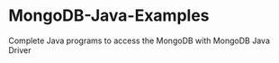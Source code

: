 MongoDB-Java-Examples
=====================

Complete Java programs to access the MongoDB with MongoDB Java Driver
